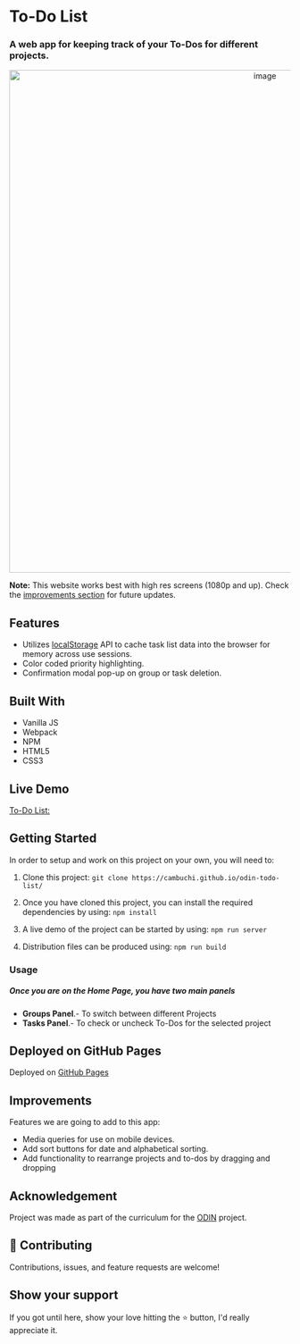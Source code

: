 
# To-Do List

### A web app for keeping track of your To-Dos for different projects. 

<div align="center"><img src="odin-todo-list/odin-todo-list-README-cover.png" alt="image" width="900" /></div>

**Note:** This website works best with high res screens (1080p and up). Check the [improvements section](#improvements) for future updates.

## Features

- Utilizes [localStorage](https://developer.mozilla.org/en-US/docs/Web/API/Window/localStorage) API to cache task list data into the browser for memory across use sessions.
- Color coded priority highlighting.
- Confirmation modal pop-up on group or task deletion.

## Built With 

- Vanilla JS
- Webpack
- NPM
- HTML5
- CSS3

## Live Demo

[To-Do List:](https://cambuchi.github.io/odin-todo-list/)


## Getting Started

In order to setup and work on this project on your own, you will need to:

1. Clone this project:
`git clone https://cambuchi.github.io/odin-todo-list/`

2. Once you have cloned this project, you can install the required dependencies by using:
`npm install`

3. A live demo of the project can be started by using:
`npm run server`

4. Distribution files can be produced using:
`npm run build`

### Usage

##### Once you are on the Home Page, you have two main panels
- **Groups Panel**.- To switch between different Projects
- **Tasks Panel**.- To check or uncheck To-Dos for the selected project

## Deployed on GitHub Pages

Deployed on [GitHub Pages](https://pages.github.com/)  

## Improvements

Features we are going to add to this app:
- Media queries for use on mobile devices.
- Add sort buttons for date and alphabetical sorting.
- Add functionality to rearrange projects and to-dos by dragging and dropping

## Acknowledgement

Project was made as part of the curriculum for the [ODIN](https://www.theodinproject.com/) project.

## 🤝 Contributing

Contributions, issues, and feature requests are welcome!

## Show your support

If you got until here, show your love hitting the ⭐️ button, I'd really appreciate it.
